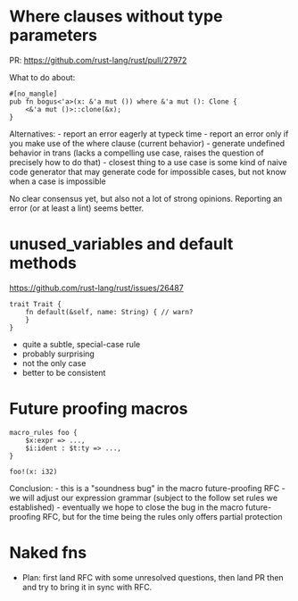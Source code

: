 # Where clauses without type parameters

PR: https://github.com/rust-lang/rust/pull/27972

What to do about:

```
#[no_mangle]
pub fn bogus<'a>(x: &'a mut ()) where &'a mut (): Clone {
    <&'a mut ()>::clone(&x);
}
```

Alternatives:
    - report an error eagerly at typeck time
    - report an error only if you make use of the where clause (current behavior)
    - generate undefined behavior in trans (lacks a compelling use case, raises the question of precisely how to do that)
      - closest thing to a use case is some kind of naive code
        generator that may generate code for impossible cases, but not
        know when a case is impossible

No clear consensus yet, but also not a lot of strong
opinions. Reporting an error (or at least a lint) seems better.

# unused_variables and default methods

https://github.com/rust-lang/rust/issues/26487

```
trait Trait {
    fn default(&self, name: String) { // warn?
    }
}
```

- quite a subtle, special-case rule
- probably surprising
- not the only case
- better to be consistent

# Future proofing macros

```
macro_rules foo {
    $x:expr => ...,
    $i:ident : $t:ty => ...,
}

foo!(x: i32) 
```

Conclusion:
    - this is a "soundness bug" in the macro future-proofing RFC
    - we will adjust our expression grammar (subject to the follow set rules we established)
    - eventually we hope to close the bug in the macro future-proofing RFC, but for the time being the rules only offers partial protection

# Naked fns

- Plan: first land RFC with some unresolved questions,
  then land PR then and try to bring it in sync with RFC.


